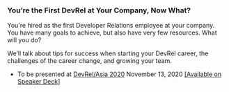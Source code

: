 ### You’re the First DevRel at Your Company, Now What?

You're hired as the first Developer Relations employee at your company. You have many goals to achieve, but also have very few resources. What will you do?

We’ll talk about tips for success when starting your DevRel career, the challenges of the career change, and growing your team.

- To be presented at [DevRel/Asia 2020](https://devrel.dev/asia-2020/) November 13, 2020 [[Available on Speaker Deck]](https://speakerdeck.com/devwiththehair/youre-the-first-devrel-at-your-company-now-what)
